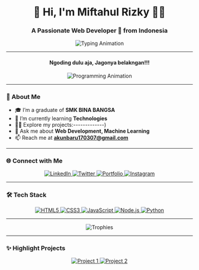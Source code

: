 <h1 align="center">👋 Hi, I'm Miftahul Rizky 👨‍💻</h1>

<h3 align="center">A Passionate Web Developer 🚀 from Indonesia</h3>

<p align="center">
  <img src="https://readme-typing-svg.demolab.com?font=Fira+Code&size=24&pause=1000&color=0E9FF0&center=true&vCenter=true&width=435&lines=Welcome+to+my+GitHub!;I'm+a+Lifelong+Learner+🌟;I+Build+Awesome+Software!;" alt="Typing Animation" />
</p>

---

<h4 align="center">Ngoding dulu aja, Jagonya belakngan!!!</h4>


<p align="center">
  <img src="https://media1.giphy.com/media/v1.Y2lkPTc5MGI3NjExOHY1MHB5anpxYzlsdDl0YTh0YTQ5eGNqOWliMG5vaHM1cDJiMXQwZCZlcD12MV9pbnRlcm5hbF9naWZfYnlfaWQmY3Q9Zw/FcqKy4Kj7XOK0hCW4g/giphy.gif" alt="Programming Animation" />
</p>

---

### 🚀 About Me
- 🎓 I’m a graduate of **SMK BINA BANGSA**
- 🌱 I’m currently learning **Technologies**
- 👨‍💻 Explore my projects:-------------)
- 💬 Ask me about **Web Development, Machine Learning**
- 📫 Reach me at **akunbaru170307@gmail.com**

---

### 🌐 Connect with Me

<p align="center">
  <a href="---" target="_blank">
    <img src="https://img.shields.io/badge/LinkedIn-%230077B5.svg?style=for-the-badge&logo=linkedin&logoColor=white" alt="LinkedIn" />
  </a>
  <a href="---" target="_blank">
    <img src="https://img.shields.io/badge/Twitter-%231DA1F2.svg?style=for-the-badge&logo=twitter&logoColor=white" alt="Twitter" />
  </a>
  <a href="---m" target="_blank">
    <img src="https://img.shields.io/badge/Portfolio-%23f24e1e.svg?style=for-the-badge&logo=firefox&logoColor=white" alt="Portfolio" />
  </a>
  <a href="https://www.instagram.com/mfthajaa/" target="_blank">
    <img src="https://img.shields.io/badge/Instagram-%23E4405F.svg?style=for-the-badge&logo=instagram&logoColor=white" alt="Instagram" />
  </a>
</p>

---

### 🛠️ Tech Stack

<p align="center">
  <a href="https://developer.mozilla.org/en-US/docs/Web/HTML" target="_blank">
    <img src="https://img.shields.io/badge/HTML5-%23E34F26.svg?style=for-the-badge&logo=html5&logoColor=white" alt="HTML5" />
  </a>
  <a href="https://developer.mozilla.org/en-US/docs/Web/CSS" target="_blank">
    <img src="https://img.shields.io/badge/CSS3-%231572B6.svg?style=for-the-badge&logo=css3&logoColor=white" alt="CSS3" />
  </a>
  <a href="https://developer.mozilla.org/en-US/docs/Web/JavaScript" target="_blank">
    <img src="https://img.shields.io/badge/JavaScript-%23F7DF1E.svg?style=for-the-badge&logo=javascript&logoColor=black" alt="JavaScript" />
  </a>
  <a href="https://nodejs.org/en/" target="_blank">
    <img src="https://img.shields.io/badge/Node.js-%23339933.svg?style=for-the-badge&logo=node.js&logoColor=white" alt="Node.js" />
  </a>
  <a href="https://www.python.org/" target="_blank">
    <img src="https://img.shields.io/badge/Python-%233776AB.svg?style=for-the-badge&logo=python&logoColor=white" alt="Python" />
  </a>
</p>

---

<p align="center">
  <img src=https://github-profile-trophy.vercel.app/?username=mfthhajaa&theme=radical&margin-w=10&rank=A,AA,AAA,S,SS,SSS,?&row=2&column=3" alt="Trophies" />
</p>

---

### ✨ Highlight Projects

<p align="center">
  <a href="https://github.com/mfthhajaa/Py-project">
    <img src="https://github-readme-stats.vercel.app/api/pin/?username=mfthhajaa&repo=Py-project&theme=tokyonight" alt="Project 1" />
  </a>
  <a href="https://github.com/mfthhajaa/Js-project">
    <img src="https://github-readme-stats.vercel.app/api/pin/?username=mfthhajaa&repo=Js-project&theme=tokyonight" alt="Project 2" />
  </a>
</p>
